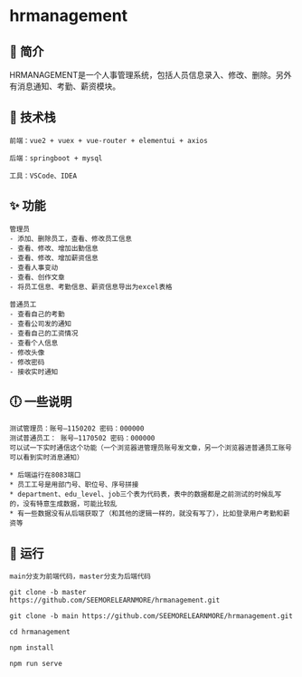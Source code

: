 # hrmanagement

## 🎄 简介

<p>HRMANAGEMENT是一个人事管理系统，包括人员信息录入、修改、删除。另外有消息通知、考勤、薪资模块。</p>

## 🚀 技术栈

`前端：vue2 + vuex + vue-router + elementui + axios`

`后端：springboot + mysql`

`工具：VSCode、IDEA`

## ✨ 功能

```
管理员
- 添加、删除员工，查看、修改员工信息
- 查看、修改、增加出勤信息
- 查看、修改、增加薪资信息
- 查看人事变动
- 查看、创作文章
- 将员工信息、考勤信息、薪资信息导出为excel表格

普通员工
- 查看自己的考勤
- 查看公司发的通知
- 查看自己的工资情况
- 查看个人信息
- 修改头像
- 修改密码
- 接收实时通知
```

## 🕕 一些说明

```
测试管理员：账号—1150202 密码：000000
测试普通员工： 账号—1170502 密码：000000
可以试一下实时通信这个功能（一个浏览器进管理员账号发文章，另一个浏览器进普通员工账号可以看到实时消息通知）

* 后端运行在8083端口
* 员工工号是用部门号、职位号、序号拼接
* department、edu_level、job三个表为代码表，表中的数据都是之前测试的时候乱写的，没有特意生成数据，可能比较乱
* 有一些数据没有从后端获取了（和其他的逻辑一样的，就没有写了），比如登录用户考勤和薪资等
```

## 🚗 运行

```
main分支为前端代码，master分支为后端代码

git clone -b master https://github.com/SEEMORELEARNMORE/hrmanagement.git

git clone -b main https://github.com/SEEMORELEARNMORE/hrmanagement.git

cd hrmanagement

npm install

npm run serve
```
